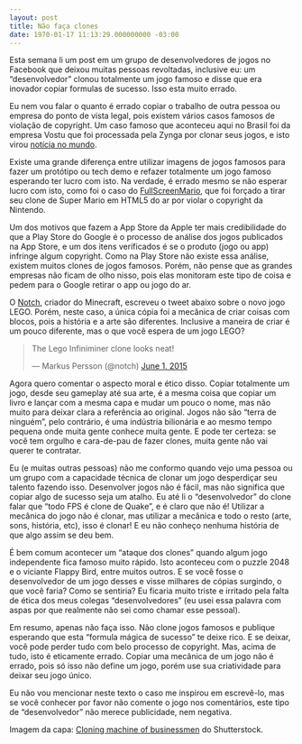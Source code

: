 ```yaml
---
layout: post
title: Não faça clones
date: 1970-01-17 11:13:29.000000000 -03:00
---
```


Esta semana li um post em um grupo de desenvolvedores de jogos no Facebook que deixou muitas pessoas revoltadas, inclusive eu: um “desenvolvedor” clonou totalmente um jogo famoso e disse que era inovador copiar formulas de sucesso. Isso esta muito errado.

Eu nem vou falar o quanto é errado copiar o trabalho de outra pessoa ou empresa do ponto de vista legal, pois existem vários casos famosos de violação de copyright. Um caso famoso que aconteceu aqui no Brasil foi da empresa Vostu que foi processada pela Zynga por clonar seus jogos, e isto virou [notícia no mundo](http://techcrunch.com/2011/06/16/war-zynga-sues-the-hell-out-of-brazilian-clone-vostu/).

Existe uma grande diferença entre utilizar imagens de jogos famosos para fazer um protótipo ou tech demo e refazer totalmente um jogo famoso esperando ter lucro com isto. Na verdade, é errado mesmo se não esperar lucro com isto, como foi o caso do [FullScreenMario](http://www.fullscreenmario.com/), que foi forçado a tirar seu clone de Super Mario em HTML5 do ar por violar o copyright da Nintendo.

Um dos motivos que fazem a App Store da Apple ter mais credibilidade do que a Play Store do Google é o processo de análise dos jogos publicados na App Store, e um dos itens verificados é se o produto (jogo ou app) infringe algum copyright. Como na Play Store não existe essa análise, existem muitos clones de jogos famosos. Porém, não pense que as grandes empresas não ficam de olho nisso, pois elas monitoram este tipo de coisa e pedem para o Google retirar o app ou jogo do ar.

O [Notch](https://twitter.com/notch), criador do Minecraft, escreveu o tweet abaixo sobre o novo jogo LEGO. Porém, neste caso, a única cópia foi a mecânica de criar coisas com blocos, pois a história e a arte são diferentes. Inclusive a maneira de criar é um pouco diferente, mas o que você espera de um jogo LEGO?

> The Lego Infiniminer clone looks neat!
> 
> — Markus Persson (@notch) [June 1, 2015](https://twitter.com/notch/status/605437106996056064)

Agora quero comentar o aspecto moral e ético disso. Copiar totalmente um jogo, desde seu gameplay até sua arte, é a mesma coisa que copiar um livro e lançar com a mesma capa e mudar um pouco o nome, mas não muito para deixar clara a referência ao original. Jogos não são “terra de ninguém”, pelo contrário, é uma indústria bilionária e ao mesmo tempo pequena onde muita gente conhece muita gente. E pode ter certeza: se você tem orgulho e cara-de-pau de fazer clones, muita gente não vai querer te contratar.

Eu (e muitas outras pessoas) não me conformo quando vejo uma pessoa ou um grupo com a capacidade técnica de clonar um jogo desperdiçar seu talento fazendo isso. Desenvolver jogos não é fácil, mas não significa que copiar algo de sucesso seja um atalho. Eu até li o “desenvolvedor” do clone falar que “todo FPS é clone de Quake”, e é claro que não é! Utilizar a mecânica do jogo não é clonar, mas utilizar a mecânica e todo o resto (arte, sons, história, etc), isso é clonar! E eu não conheço nenhuma história de que algo assim se deu bem.

É bem comum acontecer um “ataque dos clones” quando algum jogo independente fica famoso muito rápido. Isto aconteceu com o puzzle 2048 e o viciante Flappy Bird, entre muitos outros. E se você fosse o desenvolvedor de um jogo desses e visse milhares de cópias surgindo, o que você faria? Como se sentiria? Eu ficaria muito triste e irritado pela falta de ética dos meus colegas “desenvolvedores” (eu usei essa palavra com aspas por que realmente não sei como chamar esse pessoal).

Em resumo, apenas não faça isso. Não clone jogos famosos e publique esperando que esta “formula mágica de sucesso” te deixe rico. E se deixar, você pode perder tudo com belo processo de copyright. Mas, acima de tudo, isto é eticamente errado. Copiar uma mecânica de um jogo não é errado, pois só isso não define um jogo, porém use sua criatividade para deixar seu jogo único.

Eu não vou mencionar neste texto o caso me inspirou em escrevê-lo, mas se você conhecer por favor não comente o jogo nos comentários, este tipo de “desenvolvedor” não merece publicidade, nem negativa.

Imagem da capa: [Cloning machine of businessmen](http://www.shutterstock.com/pic-113775148/stock-vector-cloning-machine-of-businessmen.html "Shutterstock") do Shutterstock.

<script async="" charset="utf-8" src="//platform.twitter.com/widgets.js"></script>


